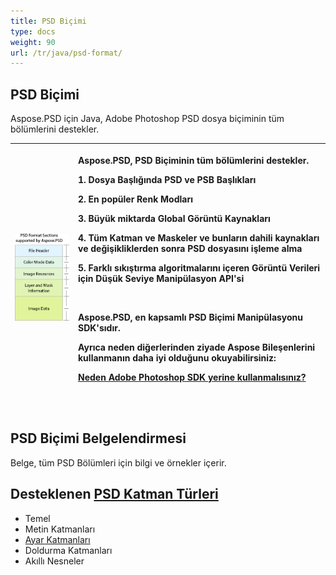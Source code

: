 ```yaml
---
title: PSD Biçimi
type: docs
weight: 90
url: /tr/java/psd-format/
---
```


## **PSD Biçimi**
Aspose.PSD için Java, Adobe Photoshop PSD dosya biçiminin tüm bölümlerini destekler.

|![todo:image_alt_text](psd-file_1.png)|<p>Aspose.PSD, PSD Biçiminin tüm bölümlerini destekler.</p><p>1. Dosya Başlığında PSD ve PSB Başlıkları</p><p>2. En popüler Renk Modları</p><p>3. Büyük miktarda Global Görüntü Kaynakları</p><p>4. Tüm Katman ve Maskeler ve bunların dahili kaynakları ve değişikliklerden sonra PSD dosyasını işleme alma</p><p>5. Farklı sıkıştırma algoritmalarını içeren Görüntü Verileri için Düşük Seviye Manipülasyon API'si</p><p> </p><p>Aspose.PSD, en kapsamlı PSD Biçimi Manipülasyonu SDK'sıdır.</p><p>Ayrıca neden diğerlerinden ziyade Aspose Bileşenlerini kullanmanın daha iyi olduğunu okuyabilirsiniz:</p><p>[Neden Adobe Photoshop SDK yerine kullanmalısınız?](/psd/tr/net/why-not-adobe-photoshop-sdk-html/)</p><p> </p>|
| :- | :- |
## **PSD Biçimi Belgelendirmesi**
Belge, tüm PSD Bölümleri için bilgi ve örnekler içerir.

## **Desteklenen [PSD Katman Türleri](/tr/psd/java/layer-types/)**

- Temel
- Metin Katmanları
- [Ayar Katmanları](/tr/psd/java/layer-types/adjustment-layer/)
- Doldurma Katmanları
- Akıllı Nesneler
